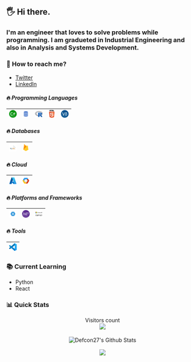 ## 🖐️ Hi there. 
### I'm an engineer that loves to solve problems while programming. I am gradueted in Industrial Engineering and also in Analysis and Systems Development. 

### 🦅 How to reach me?
- [Twitter](https://twitter.com/marcelopgama) 
- [LinkedIn](https://www.linkedin.com/in/marcelo-gama-8b8111a1/)


#### 🔥 ***Programming Languages***
<img title="C#" alt="C#" width="20px" src="https://raw.githubusercontent.com/github/explore/80688e429a7d4ef2fca1e82350fe8e3517d3494d/topics/csharp/csharp.png" /> | <img title="SQL" alt="SQL" width="20px" src="https://raw.githubusercontent.com/github/explore/80688e429a7d4ef2fca1e82350fe8e3517d3494d/topics/sql/sql.png" /> | <img title="R" alt="R" width="20px" src="https://raw.githubusercontent.com/github/explore/80688e429a7d4ef2fca1e82350fe8e3517d3494d/topics/r/r.png" /> | <img title="HTML" alt="HTML" width="20px" src="https://raw.githubusercontent.com/github/explore/80688e429a7d4ef2fca1e82350fe8e3517d3494d/topics/html/html.png" /> | <img title="VBA" alt="VBA" width="20px" src="https://raw.githubusercontent.com/github/explore/80688e429a7d4ef2fca1e82350fe8e3517d3494d/topics/visual-basic/visual-basic.png" />
|--|--|--|--|--|

#### 🔥 ***Databases***
<img title="MySQL" alt="MySQL" width="20px" src="https://raw.githubusercontent.com/github/explore/80688e429a7d4ef2fca1e82350fe8e3517d3494d/topics/mysql/mysql.png" /> | <img title="Firebase" alt="Firebase" width="20px" src="https://raw.githubusercontent.com/github/explore/80688e429a7d4ef2fca1e82350fe8e3517d3494d/topics/firebase/firebase.png" />
|--|--|

#### 🔥 ***Cloud***
<img title="Azure" alt="Azure" width="20px" src="https://raw.githubusercontent.com/github/explore/eaef8552d8b082ffafe2bfc8a5023d47da904aac/topics/azure/azure.png" /> | <img title="Google Cloud" alt="Google Cloud" width="20px" src="https://raw.githubusercontent.com/github/explore/62b74b4ac11782e90fa7c275d62ad1a2855d403d/topics/google-cloud/google-cloud.png" />
|--|--|

#### 🔥 ***Platforms and Frameworks***
<img title="Xamarin" alt="Xamarin" width="20px" src="https://raw.githubusercontent.com/github/explore/80688e429a7d4ef2fca1e82350fe8e3517d3494d/topics/xamarin/xamarin.png" /> | <img title=".Net" alt=".Net" width="20px" src="https://raw.githubusercontent.com/github/explore/93d8a67084f94b2a444e510199a6e7622e5b09a3/topics/dotnet/dotnet.png" /> | <img title="ASP.Net" alt="ASP.Net" width="20px" src="https://raw.githubusercontent.com/github/explore/80688e429a7d4ef2fca1e82350fe8e3517d3494d/topics/aspnet/aspnet.png" />
|--|--|--|

#### 🔥 ***Tools***
<img title="VS Code" alt="VS Code" width="20px" src="https://raw.githubusercontent.com/github/explore/bbd48b997e8d0bef63f676eca4da5e1f76487b56/topics/visual-studio-code/visual-studio-code.png" /> |
|--|


### 📚 Current Learning
 - Python
 - React

### 📊 Quick Stats

<p align="center"> 
  Visitors count<br>
  <img src="https://profile-counter.glitch.me/marcelopgama/count.svg" />
</p>
<p align="center" orientation="vertical">
<img align="center" src="https://github-readme-stats.vercel.app/api?username=marcelopgama&show_icons=true&line_height=21&theme=react" alt="Defcon27's Github Stats" />
</p>
<p align="center" orientation="vertical">
 <img align="center" src="https://github-readme-stats.vercel.app/api/top-langs/?username=marcelopgama&theme=react&line_height=27&layout=compact" />
</p>

